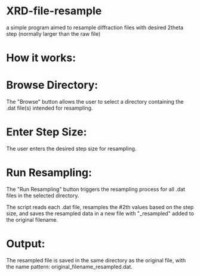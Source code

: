 # XRD-file-resample
a simple program aimed to resample diffraction files with desired 2theta step (normally larger than the raw file)
# How it works: 
# Browse Directory:
The "Browse" button allows the user to select a directory containing the .dat file(s) intended for resampling.

# Enter Step Size:
The user enters the desired step size for resampling.

# Run Resampling:
The "Run Resampling" button triggers the resampling process for all .dat files in the selected directory.

The script reads each .dat file, resamples the #2th values based on the step size, and saves the resampled data in a new file with "_resampled" added to the original filename.

# Output:
The resampled file is saved in the same directory as the original file, with the name pattern: original_filename_resampled.dat.

